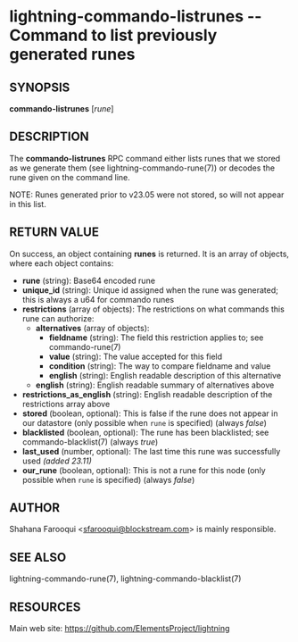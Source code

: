 lightning-commando-listrunes -- Command to list previously generated runes
==========================================================================

SYNOPSIS
--------

**commando-listrunes** [*rune*]

DESCRIPTION
-----------

The **commando-listrunes** RPC command either lists runes that we stored as we generate them (see lightning-commando-rune(7)) or decodes the rune given on the command line. 

NOTE: Runes generated prior to v23.05 were not stored, so will not appear in this list.

RETURN VALUE
------------

[comment]: # (GENERATE-FROM-SCHEMA-START)
On success, an object containing **runes** is returned. It is an array of objects, where each object contains:

- **rune** (string): Base64 encoded rune
- **unique\_id** (string): Unique id assigned when the rune was generated; this is always a u64 for commando runes
- **restrictions** (array of objects): The restrictions on what commands this rune can authorize:
  - **alternatives** (array of objects):
    - **fieldname** (string): The field this restriction applies to; see commando-rune(7)
    - **value** (string): The value accepted for this field
    - **condition** (string): The way to compare fieldname and value
    - **english** (string): English readable description of this alternative
  - **english** (string): English readable summary of alternatives above
- **restrictions\_as\_english** (string): English readable description of the restrictions array above
- **stored** (boolean, optional): This is false if the rune does not appear in our datastore (only possible when `rune` is specified) (always *false*)
- **blacklisted** (boolean, optional): The rune has been blacklisted; see commando-blacklist(7) (always *true*)
- **last\_used** (number, optional): The last time this rune was successfully used *(added 23.11)*
- **our\_rune** (boolean, optional): This is not a rune for this node (only possible when `rune` is specified) (always *false*)

[comment]: # (GENERATE-FROM-SCHEMA-END)

AUTHOR
------

Shahana Farooqui <<sfarooqui@blockstream.com>> is mainly responsible.

SEE ALSO
--------

lightning-commando-rune(7), lightning-commando-blacklist(7)

RESOURCES
---------

Main web site: <https://github.com/ElementsProject/lightning>

[comment]: # ( SHA256STAMP:900e91777cd1e181c87a78913ab6f914585fcd99cd0dba16da19a81159f98aea)
